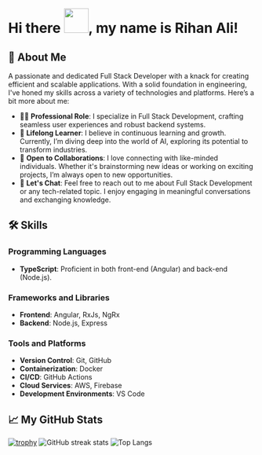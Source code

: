 # Hi there <img src="https://github.com/TheDudeThatCode/TheDudeThatCode/blob/master/Assets/Hi.gif" width="50">, my name is Rihan Ali!

## 🚀 About Me

A passionate and dedicated Full Stack Developer with a knack for creating efficient and scalable applications. With a solid foundation in engineering, I've honed my skills across a variety of technologies and platforms. Here’s a bit more about me:

- 👨‍💻 **Professional Role**: I specialize in Full Stack Development, crafting seamless user experiences and robust backend systems.
- 🌱 **Lifelong Learner**: I believe in continuous learning and growth. Currently, I’m diving deep into the world of AI, exploring its potential to transform industries.
- 🤗 **Open to Collaborations**: I love connecting with like-minded individuals. Whether it's brainstorming new ideas or working on exciting projects, I’m always open to new opportunities.
- 💬 **Let's Chat**: Feel free to reach out to me about Full Stack Development or any tech-related topic. I enjoy engaging in meaningful conversations and exchanging knowledge.

## 🛠️ Skills

### Programming Languages
- **TypeScript**: Proficient in both front-end (Angular) and back-end (Node.js).

### Frameworks and Libraries
- **Frontend**: Angular, RxJs, NgRx
- **Backend**: Node.js, Express

### Tools and Platforms
- **Version Control**: Git, GitHub
- **Containerization**: Docker
- **CI/CD**: GitHub Actions
- **Cloud Services**: AWS, Firebase
- **Development Environments**: VS Code

## 📈 My GitHub Stats
[![trophy](https://github-profile-trophy.vercel.app/?username=Rihanali001)](https://github.com/ryo-ma/github-profile-trophy)
![GitHub streak stats](https://github-readme-streak-stats.herokuapp.com/?user=Rihanali001)
![Top Langs](https://github-readme-stats.vercel.app/api/top-langs/?username=Rihanali001&layout=compact)

<!---
RihanAli0001/RihanAli0001 is a ✨ special ✨ repository because its `README.md` (this file) appears on your GitHub profile.
You can click the Preview link to take a look at your changes.
--->
